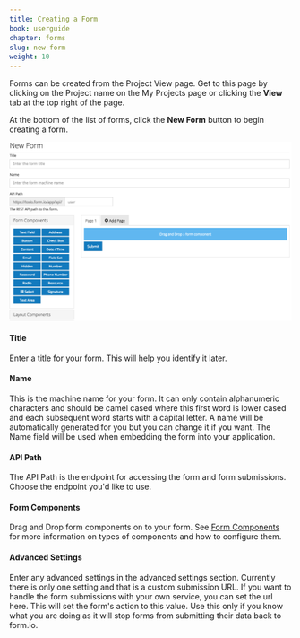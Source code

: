```yaml
---
title: Creating a Form
book: userguide
chapter: forms
slug: new-form
weight: 10
---
```

<p>Forms can be created from the Project View page. Get to this page by clicking on the Project name on the My Projects page or clicking the <strong>View</strong> tab at the top right of the page. </p>
<p>At the bottom of the list of forms, click the <strong>New Form</strong> button to begin creating a form.</p>
<img src="/assets/img/new-form.png">
<h4>Title</h4>
<p>Enter a title for your form. This will help you identify it later.</p>
<h4>Name</h4>
<p>This is the machine name for your form. It can only contain alphanumeric characters and should be camel cased where this first word is lower cased and each subsequent word starts with a capital letter. A name will be automatically generated for you but you can change it if you want. The Name field will be used when embedding the form into your application.</p>
<h4>API Path</h4>
<p>The API Path is the endpoint for accessing the form and form submissions. Choose the endpoint you'd like to use.</p>
<h4>Form Components</h4>
<p>Drag and Drop form components on to your form. See <a href="#form-components">Form Components</a> for more information on types of components and how to configure them.</p>
<h4>Advanced Settings</h4>
<p>Enter any advanced settings in the advanced settings section. Currently there is only one setting and that is a custom submission URL. If you want to handle the form submissions with your own service, you can set the url here. This will set the form's action to this value. Use this only if you know what you are doing as it will stop forms from submitting their data back to form.io.</p>
